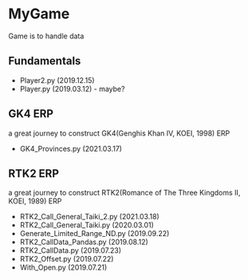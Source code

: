 # MyGame
Game is to handle data

## Fundamentals
- Player2.py (2019.12.15)
- Player.py (2019.03.12) - maybe?

## GK4 ERP
a great journey to construct GK4(Genghis Khan Ⅳ, KOEI, 1998) ERP
- GK4_Provinces.py (2021.03.17)

## RTK2 ERP
a great journey to construct RTK2(Romance of The Three Kingdoms II, KOEI, 1989) ERP
- RTK2_Call_General_Taiki_2.py (2021.03.18)
- RTK2_Call_General_Taiki.py (2020.03.01)
- Generate_Limited_Range_ND.py (2019.09.22)
- RTK2_CallData_Pandas.py (2019.08.12)
- RTK2_CallData.py (2019.07.23)
- RTK2_Offset.py (2019.07.22)
- With_Open.py (2019.07.21)